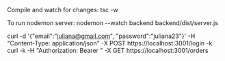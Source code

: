 Compile and watch for changes:
tsc -w

To run nodemon server:
nodemon --watch backend backend/dist/server.js


curl -d '{"email":"juliana@gmail.com", "password":"juliana23"}' -H "Content-Type: application/json" -X POST https://localhost:3001/login -k
curl -k -H "Authorization: Bearer <token>" -X GET https://localhost:3001/orders
